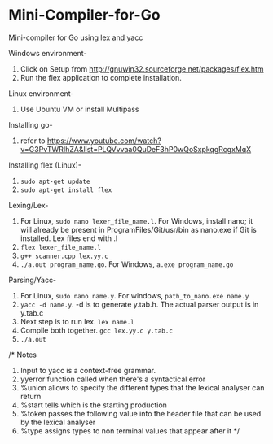 # Mini-Compiler-for-Go
Mini-compiler for Go using lex and yacc

Windows environment-
1. Click on Setup from http://gnuwin32.sourceforge.net/packages/flex.htm
2. Run the flex application to complete installation.

Linux environment-
1. Use Ubuntu VM or install Multipass

Installing go-
1. refer to https://www.youtube.com/watch?v=G3PvTWRIhZA&list=PLQVvvaa0QuDeF3hP0wQoSxpkqgRcgxMqX

Installing flex (Linux)-
1. ```sudo apt-get update```
2. ```sudo apt-get install flex```	

Lexing/Lex-
1. For Linux, ```sudo nano lexer_file_name.l```. For Windows, install nano; it will already be present in ProgramFiles/Git/usr/bin as nano.exe if Git is installed. Lex files end with .l
2. ```flex lexer_file_name.l```
3. ```g++ scanner.cpp lex.yy.c```
4. ```./a.out program_name.go```. For Windows, ```a.exe program_name.go```

Parsing/Yacc-
1. For Linux, ```sudo nano name.y```. For windows, ```path_to_nano.exe name.y``` 
2. ```yacc -d name.y```. -d is to generate y.tab.h. The actual parser output is in y.tab.c
3. Next step is to run lex. ```lex name.l```
4. Compile both together. ```gcc lex.yy.c y.tab.c```
5. ```./a.out```

/* Notes
1. Input to yacc is a context-free grammar.
2. yyerror function called when there's a syntactical error
3. %union allows to specify the different types that the lexical analyser can return
4. %start tells which is the starting production
5. %token passes the following value into the header file that can be used by the lexical analyser
6. %type assigns types to non terminal values that appear after it
*/
